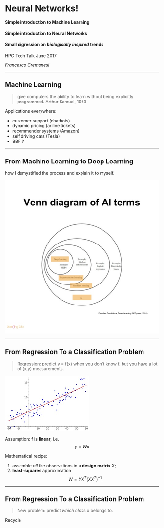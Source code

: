 # Neural Networks!

#### Simple introduction to Machine Learning
#### Simple introduction to Neural Networks
#### Small digression on *biologically inspired* trends

HPC Tech Talk
June 2017

*Francesco Cremonesi*

---

## Machine Learning

> give computers the ability to learn without being explicitly programmed.
> Arthur Samuel, 1959

Applications everywhere:
- customer support (chatbots)
- dynamic pricing (ariline tickets)
- recommender systems (Amazon)
- self driving cars (Tesla)
- BBP ?

---

## From Machine Learning to Deep Learning

how I demystified the process and explain it to myself.

![Venn](images/venn.jpg)

---

## From Regression To a Classification Problem

> Regression: predict y = f(x) when you don't know f, but you have a lot of (x,y) measurements.

![Regress](images/regression.jpg)

Assumption: f is **linear**, i.e.
$$ y = Wx $$

Mathematical recipe:
1. assemble *all* the observations in a **design matrix** X;
2. **least-squares** approximation
$$ W = YX^T( XX^T )^{-1} ; $$

---

## From Regression To a Classification Problem

> New problem: predict *which class* x belongs to.

Recycle 





